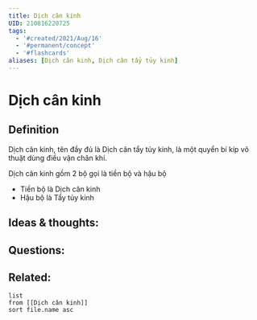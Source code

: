 ```yaml
---
title: Dịch cân kinh
UID: 210816220725
tags:
  - '#created/2021/Aug/16'
  - '#permanent/concept'
  - '#flashcards'
aliases: [Dịch cân kinh, Dịch cân tẩy tủy kinh]
---
```

# Dịch cân kinh

## Definition
Dịch cân kinh, tên đầy đủ là Dịch cân tẩy tủy kinh, là một quyển bí kíp võ thuật dùng điều vận chân khí.

Dịch cân kinh gồm 2 bộ gọi là tiền bộ và hậu bộ
- Tiền bộ là Dịch cân kinh
- Hậu bộ là Tẩy tủy kinh

## Ideas & thoughts:


## Questions:


## Related:
```dataview
list
from [[Dịch cân kinh]]
sort file.name asc
```